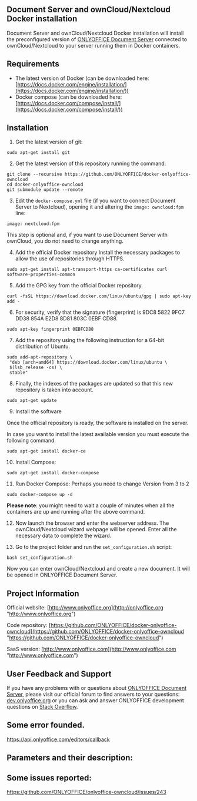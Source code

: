 ## Document Server and ownCloud/Nextcloud Docker installation

Document Server and ownCloud/Nextcloud Docker installation will install the preconfigured version of [ONLYOFFICE Document Server][2] connected to ownCloud/Nextcloud to your server running them in Docker containers.

## Requirements

* The latest version of Docker (can be downloaded here: [https://docs.docker.com/engine/installation/](https://docs.docker.com/engine/installation/))
* Docker compose (can be downloaded here: [https://docs.docker.com/compose/install/](https://docs.docker.com/compose/install/))

## Installation

1. Get the latest version of git:

```
sudo apt-get install git
```

2. Get the latest version of this repository running the command:

```
git clone --recursive https://github.com/ONLYOFFICE/docker-onlyoffice-owncloud
cd docker-onlyoffice-owncloud
git submodule update --remote
```

3. Edit the `docker-compose.yml` file (if you want to connect Document Server to Nextcloud), opening it and altering the `image: owncloud:fpm` line:

```
image: nextcloud:fpm
```
This step is optional and, if you want to use Document Server with ownCloud, you do not need to change anything.

4. Add the official Docker repository
Install the necessary packages to allow the use of repositories through HTTPS.

```
sudo apt-get install apt-transport-https ca-certificates curl software-properties-common
```
5. Add the GPG key from the official Docker repository.

```
curl -fsSL https://download.docker.com/linux/ubuntu/gpg | sudo apt-key add -
```
6. For security, verify that the signature (fingerprint) is 9DC8 5822 9FC7 DD38 854A E2D8 8D81 803C 0EBF CD88.

```
sudo apt-key fingerprint 0EBFCD88
```
7. Add the repository using the following instruction for a 64-bit distribution of Ubuntu.

```
sudo add-apt-repository \
 "deb [arch=amd64] https://download.docker.com/linux/ubuntu \
 $(lsb_release -cs) \
 stable"
```
8. Finally, the indexes of the packages are updated so that this new repository is taken into account.

```
sudo apt-get update
```
9. Install the software

Once the official repository is ready, the software is installed on the server.

In case you want to install the latest available version you must execute the following command.

```
sudo apt-get install docker-ce
```

10. Install Compose:

```
sudo apt-get install docker-compose
```

11. Run Docker Compose:
Perhaps you need to change Version from 3 to 2

```
sudo docker-compose up -d
```

**Please note**: you might need to wait a couple of minutes when all the containers are up and running after the above command.

12. Now launch the browser and enter the webserver address. The ownCloud/Nextcloud wizard webpage will be opened. Enter all the necessary data to complete the wizard.

13. Go to the project folder and run the `set_configuration.sh` script:

```
bash set_configuration.sh
```

Now you can enter ownCloud/Nextcloud and create a new document. It will be opened in ONLYOFFICE Document Server.

## Project Information

Official website: [http://www.onlyoffice.org](http://onlyoffice.org "http://www.onlyoffice.org")

Code repository: [https://github.com/ONLYOFFICE/docker-onlyoffice-owncloud](https://github.com/ONLYOFFICE/docker-onlyoffice-owncloud "https://github.com/ONLYOFFICE/docker-onlyoffice-owncloud")

SaaS version: [http://www.onlyoffice.com](http://www.onlyoffice.com "http://www.onlyoffice.com")

## User Feedback and Support

If you have any problems with or questions about [ONLYOFFICE Document Server][2], please visit our official forum to find answers to your questions: [dev.onlyoffice.org][1] or you can ask and answer ONLYOFFICE development questions on [Stack Overflow][3].

  [1]: http://dev.onlyoffice.org
  [2]: https://github.com/ONLYOFFICE/DocumentServer
  [3]: http://stackoverflow.com/questions/tagged/onlyoffice
  


## Some error founded.

https://api.onlyoffice.com/editors/callback

## Parameters and their description:













## Some issues reported:

https://github.com/ONLYOFFICE/onlyoffice-owncloud/issues/243


